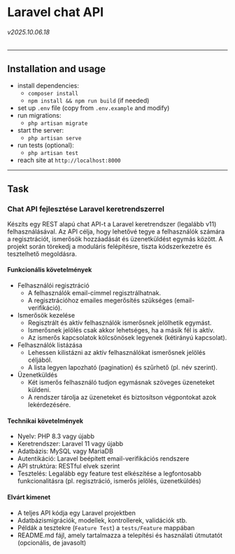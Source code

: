 # Laravel chat API
###### v2025.10.06.18

---

## Installation and usage

- install dependencies:
  - `composer install`
  - `npm install && npm run build` (if needed)
- set up `.env` file (copy from `.env.example` and modify)
- run migrations:
  - `php artisan migrate`
- start the server:
  - `php artisan serve`
- run tests (optional):
    - `php artisan test`
- reach site at `http://localhost:8000`

---

## Task

### Chat API fejlesztése Laravel keretrendszerrel

Készíts egy REST alapú chat API-t a Laravel keretrendszer (legalább v11) felhasználásával.
Az API célja, hogy lehetővé tegye a felhasználók számára a regisztrációt, ismerősök
hozzáadását és üzenetküldést egymás között. A projekt során törekedj a moduláris felépítésre,
tiszta kódszerkezetre és tesztelhető megoldásra.

#### Funkcionális követelmények

- Felhasználói regisztráció
  - A felhasználók email-címmel regisztrálhatnak.
  - A regisztrációhoz emailes megerősítés szükséges (email-verifikáció). 
- Ismerősök kezelése
  - Regisztrált és aktív felhasználók ismerősnek jelölhetik egymást.
  - Ismerősnek jelölés csak akkor lehetséges, ha a másik fél is aktív.
  - Az ismerős kapcsolatok kölcsönösek legyenek (kétirányú kapcsolat).
- Felhasználók listázása
  - Lehessen kilistázni az aktív felhasználókat ismerősnek jelölés céljából.
  - A lista legyen lapozható (pagination) és szűrhető (pl. név szerint).
- Üzenetküldés
  - Két ismerős felhasználó tudjon egymásnak szöveges üzeneteket küldeni.
  - A rendszer tárolja az üzeneteket és biztosítson végpontokat azok lekérdezésére.

#### Technikai követelmények

- Nyelv: PHP 8.3 vagy újabb
- Keretrendszer: Laravel 11 vagy újabb
- Adatbázis: MySQL vagy MariaDB
- Autentikáció: Laravel beépített email-verifikációs rendszere
- API struktúra: RESTful elvek szerint
- Tesztelés: Legalább egy feature test elkészítése a legfontosabb funkcionalitásra (pl. regisztráció, ismerős jelölés, üzenetküldés)

#### Elvárt kimenet

- A teljes API kódja egy Laravel projektben
- Adatbázismigrációk, modellek, kontrollerek, validációk stb.
- Példák a tesztekre (`Feature Test`) a `tests/Feature` mappában
- README.md fájl, amely tartalmazza a telepítési és használati útmutatót (opcionális, de javasolt)
